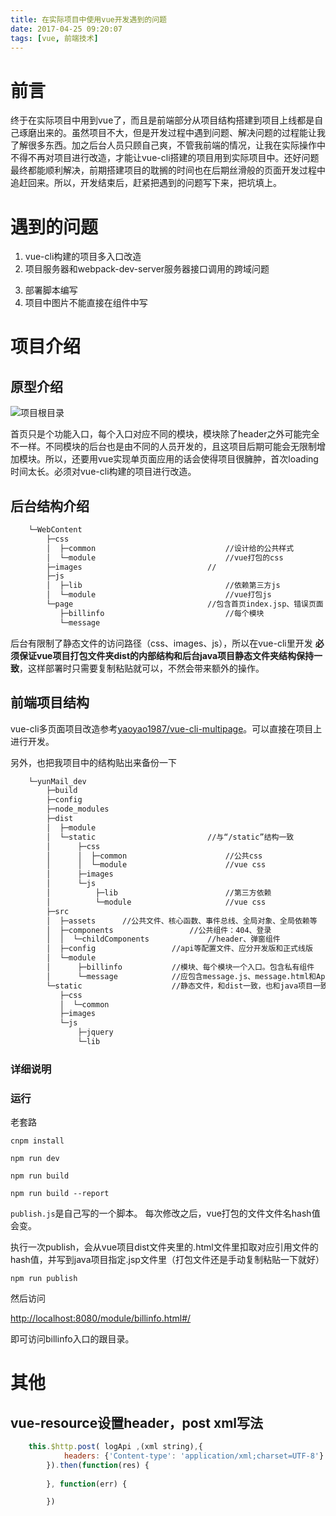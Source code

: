 ```yaml
---
title: 在实际项目中使用vue开发遇到的问题
date: 2017-04-25 09:20:07
tags: [vue, 前端技术]
---
```


# 前言

终于在实际项目中用到vue了，而且是前端部分从项目结构搭建到项目上线都是自己琢磨出来的。虽然项目不大，但是开发过程中遇到问题、解决问题的过程能让我了解很多东西。加之后台人员只顾自己爽，不管我前端的情况，让我在实际操作中不得不再对项目进行改造，才能让vue-cli搭建的项目用到实际项目中。还好问题最终都能顺利解决，前期搭建项目的耽搁的时间也在后期丝滑般的页面开发过程中追赶回来。所以，开发结束后，赶紧把遇到的问题写下来，把坑填上。

# 遇到的问题

1. vue-cli构建的项目多入口改造
2. 项目服务器和webpack-dev-server服务器接口调用的跨域问题
<!-- 3. 奇葩的登录鉴权 -->
3. 部署脚本编写
4. 项目中图片不能直接在组件中写

# 项目介绍

## 原型介绍

![项目根目录](http://ooxy8egxa.bkt.clouddn.com/image/myHexo/yunMain-index.png)

首页只是个功能入口，每个入口对应不同的模块，模块除了header之外可能完全不一样。不同模块的后台也是由不同的人员开发的，且这项目后期可能会无限制增加模块。所以，还要用vue实现单页面应用的话会使得项目很臃肿，首次loading时间太长。必须对vue-cli构建的项目进行改造。

## 后台结构介绍


```bash
    └─WebContent
        ├─css       
        │  ├─common                             //设计给的公共样式
        │  └─module                             //vue打包的css
        ├─images                            //
        ├─js
        │  ├─lib                                //依赖第三方js
        │  └─module                             //vue打包js
        └─page                              //包含首页index.jsp、错误页面
           ├─billinfo                           //每个模块
           └─message

```

后台有限制了静态文件的访问路径（css、images、js），所以在vue-cli里开发 **必须保证vue项目打包文件夹dist的内部结构和后台java项目静态文件夹结构保持一致**，这样部署时只需要复制粘贴就可以，不然会带来额外的操作。

## 前端项目结构

vue-cli多页面项目改造参考[yaoyao1987/vue-cli-multipage](https://github.com/yaoyao1987/vue-cli-multipage)。可以直接在项目上进行开发。

另外，也把我项目中的结构贴出来备份一下

```bash
    └─yunMail_dev
        ├─build
        ├─config
        ├─node_modules
        ├─dist          
        │  ├─module
        │  └─static                         //与“/static”结构一致
        │      ├─css
        │      │  ├─common                      //公共css   
        │      │  └─module                      //vue css
        │      ├─images
        │      └─js
        │          ├─lib                        //第三方依赖
        │          └─module                     //vue css
        ├─src
        │  ├─assets      //公共文件、核心函数、事件总线、全局对象、全局依赖等
        │  ├─components                 //公共组件：404、登录
        │  │  └─childComponents             //header、弹窗组件
        │  ├─config                 //api等配置文件、应分开发版和正式线版
        │  └─module
        │      ├─billinfo           //模块、每个模块一个入口。包含私有组件
        │      └─message            //应包含message.js、message.html和App.vue
        └─static                    //静态文件，和dist一致，也和java项目一致。
           ├─css
           │  └─common
           ├─images
           └─js
               ├─jquery
               └─lib

```

### 详细说明


### 运行

老套路

    cnpm install 

    npm run dev

    npm run build

    npm run build --report

`publish.js`是自己写的一个脚本。
每次修改之后，vue打包的文件文件名hash值会变。

执行一次publish，会从vue项目dist文件夹里的.html文件里扣取对应引用文件的hash值，并写到java项目指定.jsp文件里（打包文件还是手动复制粘贴一下就好）

    npm run publish

然后访问

[http://localhost:8080/module/billinfo.html#/](http://localhost:8080/module/billinfo.html#/)

即可访问billinfo入口的跟目录。

# 其他

## vue-resource设置header，post xml写法

```js
    this.$http.post( logApi ,(xml string),{
            headers: {'Content-type': 'application/xml;charset=UTF-8'}
        }).then(function(res) {
   
        }, function(err) {

        })
```